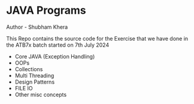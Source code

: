 # JAVA Programs

Author - Shubham Khera

This Repo contains the source code for the Exercise
that we have done in the ATB7x batch started on
7th July 2024

- Core JAVA (Exception Handling)
- OOPs
- Collections
- Multi Threading
- Design Patterns
- FILE IO
- Other misc concepts